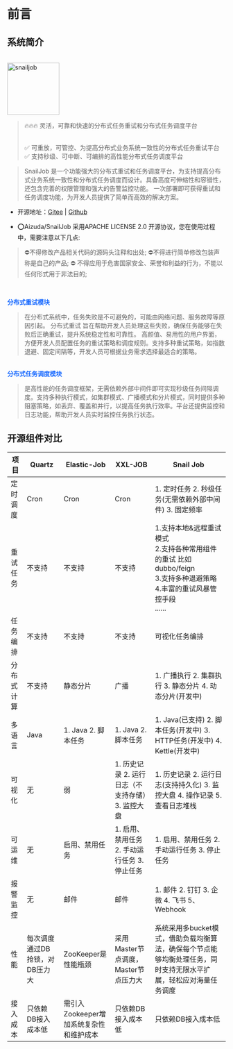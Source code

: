 # 前言

## 系统简介
<br/>
<img src="/logo.svg" alt="snailjob" width="120px">

> 🔥🔥🔥 灵活，可靠和快速的分布式任务重试和分布式任务调度平台 <br/> <br/>
> 
> ✅️ 可重放，可管控、为提高分布式业务系统一致性的分布式任务重试平台 <br/>
> ✅️ 支持秒级、可中断、可编排的高性能分布式任务调度平台

> SnailJob 是一个功能强大的分布式重试和任务调度平台，为支持提高分布式业务系统一致性和分布式任务调度而设计。具备高度可伸缩性和容错性，还包含完善的权限管理和强大的告警监控功能。
>一次部署即可获得重试和任务调度功能，为开发人员提供了简单而高效的解决方案。


* 开源地址：[Gitee](https://gitee.com/aizuda/snail-job)  |  [Github](https://github.com/aizuda/snail-job)

* ⭕Aizuda/SnailJob 采用APACHE LICENSE 2.0 开源协议，您在使用过程中，需要注意以下几点:

> ⛔不得修改产品相关代码的源码头注释和出处;
> ⛔不得进行简单修改包装声称是自己的产品;
> ⛔ 不得应用于危害国家安全、荣誉和利益的行为，不能以任何形式用于非法目的;

<br />

<span style="font-weight: bold; color: #1366ff">分布式重试模块</span> <br />
> 在分布式系统中，任务失败是不可避免的，可能由网络问题、服务故障等原因引起。
分布式重试 旨在帮助开发人员处理这些失败，确保任务能够在失败后正确重试，提升系统稳定性和可靠性。
高颜值、易用性的用户界面，方便开发人员配置任务的重试策略和调度规则。支持多种重试策略，如指数退避、固定间隔等，开发人员可根据业务需求选择最适合的策略。

<br />
<span style="font-weight: bold; color: #1366ff">分布式任务调度模块</span> <br />

> 是高性能的任务调度框架，无需依赖外部中间件即可实现秒级任务间隔调度。支持多种执行模式，如集群模式、广播模式和分片模式，同时提供多种阻塞策略，如丢弃、覆盖和并行，以提高任务执行效率。平台还提供监控和日志功能，帮助开发人员实时监控任务执行状态。

## 开源组件对比
| **项目** | **Quartz**        | **Elastic-Job**          | **XXL-JOB**                   | **Snail Job**                                                                                |
|--------|-------------------|--------------------------|-------------------------------|----------------------------------------------------------------------------------------------|
| 定时调度   | Cron              | Cron                     | Cron                          | 1. 定时任务 2. 秒级任务(无需依赖外部中间件) 3. 固定频率                                                           |
| 重试任务   | 不支持               | 不支持                      | 不支持                           | 1.支持本地&远程重试模式 <br/> 2.支持各种常用组件的重试 比如dubbo/feign <br/>3.支持多种退避策略<br/>4.丰富的重试风暴管控手段<br/>...... | 
| 任务编排   | 不支持               | 不支持                      | 不支持                           | 可视化任务编排                                                                                      |                                                                 |
| 分布式计算  | 不支持               | 静态分片                     | 广播                            | 1. 广播执行 2. 集群执行 3. 静态分片 4. 动态分片(开发中)                                                         |
| 多语言    | Java              | 1. Java 2. 脚本任务          | 1. Java 2. 脚本任务               | 1. Java(已支持)  2. 脚本任务(开发中)  3. HTTP任务(开发中)  4. Kettle(开发中)                                   |
| 可视化    | 无                 | 弱                        | 1. 历史记录 2. 运行日志（不支持存储）3. 监控大盘 | 1. 历史记录 2. 运行日志(支持持久化) 3. 监控大盘 4. 操作记录 5. 查看日志堆栈                                             |
| 可运维    | 无                 | 启用、禁用任务                  | 1. 启用、禁用任务 2. 手动运行任务 3. 停止任务  | 1. 启用、禁用任务 2. 手动运行任务 3. 停止任务                                                                 |
| 报警监控   | 无                 | 邮件                       | 邮件                            | 1. 邮件 2. 钉钉 3. 企微 4. 飞书 5、Webhook                                                            |
| 性能     | 每次调度通过DB抢锁，对DB压力大 | ZooKeeper是性能瓶颈           | 采用Master节点调度，Master节点压力大      | 系统采用多bucket模式，借助负载均衡算法，确保每个节点能够均衡处理任务，同时支持无限水平扩展，轻松应对海量任务调度                                  |
| 接入成本   | 只依赖DB接入成本低        | 需引入Zookeeper增加系统复杂性和维护成本 | 只依赖DB接入成本低                    | 只依赖DB接入成本低                                                                                   |